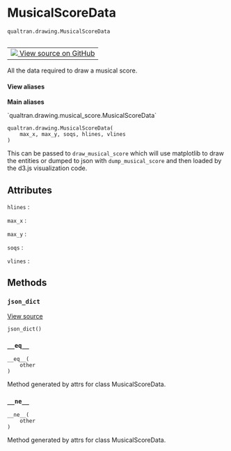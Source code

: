 # MusicalScoreData
`qualtran.drawing.MusicalScoreData`


<table class="tfo-notebook-buttons tfo-api nocontent" align="left">
<td>
  <a target="_blank" href="https://github.com/quantumlib/Qualtran/blob/main/qualtran/drawing/musical_score.py#L539-L555">
    <img src="https://www.tensorflow.org/images/GitHub-Mark-32px.png" />
    View source on GitHub
  </a>
</td>
</table>



All the data required to draw a musical score.

<section class="expandable">
  <h4 class="showalways">View aliases</h4>
  <p>
<b>Main aliases</b>
<p>`qualtran.drawing.musical_score.MusicalScoreData`</p>
</p>
</section>

<pre class="devsite-click-to-copy prettyprint lang-py tfo-signature-link">
<code>qualtran.drawing.MusicalScoreData(
    max_x, max_y, soqs, hlines, vlines
)
</code></pre>



<!-- Placeholder for "Used in" -->

This can be passed to `draw_musical_score` which will use matplotlib
to draw the entities or dumped to json with `dump_musical_score` and then
loaded by the d3.js visualization code.



<h2 class="add-link">Attributes</h2>

`hlines`<a id="hlines"></a>
: &nbsp;

`max_x`<a id="max_x"></a>
: &nbsp;

`max_y`<a id="max_y"></a>
: &nbsp;

`soqs`<a id="soqs"></a>
: &nbsp;

`vlines`<a id="vlines"></a>
: &nbsp;




## Methods

<h3 id="json_dict"><code>json_dict</code></h3>

<a target="_blank" class="external" href="https://github.com/quantumlib/Qualtran/blob/main/qualtran/drawing/musical_score.py#L554-L555">View source</a>

<pre class="devsite-click-to-copy prettyprint lang-py tfo-signature-link">
<code>json_dict()
</code></pre>




<h3 id="__eq__"><code>__eq__</code></h3>

<pre class="devsite-click-to-copy prettyprint lang-py tfo-signature-link">
<code>__eq__(
    other
)
</code></pre>

Method generated by attrs for class MusicalScoreData.


<h3 id="__ne__"><code>__ne__</code></h3>

<pre class="devsite-click-to-copy prettyprint lang-py tfo-signature-link">
<code>__ne__(
    other
)
</code></pre>

Method generated by attrs for class MusicalScoreData.




